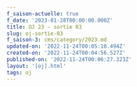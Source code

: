 ```yaml
---
f_saison-actuelle: true
f_date: '2023-01-28T00:00:00.000Z'
title: OJ 23 - sortie 03
slug: oj-sortie-03
f_saison-3: cms/category/2023.md
updated-on: '2022-11-24T00:05:10.494Z'
created-on: '2022-11-24T00:04:56.527Z'
published-on: '2022-11-24T00:06:27.323Z'
layout: '[oj].html'
tags: oj
---
```



